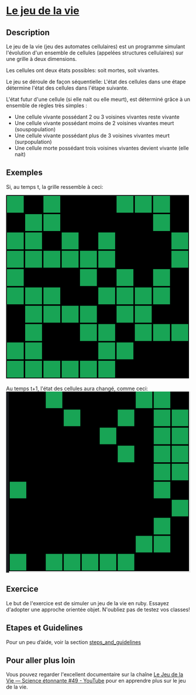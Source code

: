 # [Le jeu de la vie](https://fr.wikipedia.org/wiki/Jeu_de_la_vie)
## Description
Le jeu de la vie (jeu des automates cellulaires) est un programme simulant l'évolution d'un ensemble de cellules (appelées structures cellulaires) sur une grille à deux dimensions.

Les cellules ont deux états possibles: soit mortes, soit vivantes.

Le jeu se déroule de façon séquentielle: L'état des cellules dans une étape détermine l'état des cellules dans l'étape suivante.

L'état futur d'une cellule (si elle nait ou elle meurt), est déterminé grâce à un ensemble de règles très simples :

* Une cellule vivante possédant 2 ou 3 voisines vivantes reste vivante
* Une cellule vivante possédant moins de 2 voisines vivantes meurt (souspopulation)
* Une cellule vivante possédant plus de 3 voisines vivantes meurt (surpopulation)
* Une cellule morte possédant trois voisines vivantes devient vivante (elle nait)

## Exemples
Si, au temps t, la grille ressemble à ceci:

![t](examples/t.png)


Au temps t+1, l'état des cellules aura changé, comme ceci:
![t-1](examples/t+1.png)


## Exercice
Le but de l'exercice est de simuler un jeu de la vie en ruby. Essayez d'adopter une approche orientée objet. N'oubliez pas de testez vos classes!

## Etapes et Guidelines
Pour un peu d’aide, voir la section [steps_and_guidelines](steps_and_guidelines)

## Pour aller plus loin
Vous pouvez regarder l'excellent documentaire sur la chaîne [Le Jeu de la Vie — Science étonnante #49 - YouTube](https://www.youtube.com/watch?v=S-W0NX97DB0) pour en apprendre plus sur le jeu de la vie.
